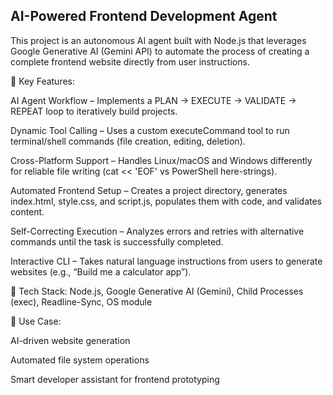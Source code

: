 AI-Powered Frontend Development Agent
------------------------------------
This project is an autonomous AI agent built with Node.js that leverages Google Generative AI (Gemini API) to automate the process of creating a complete frontend website directly from user instructions.

🔹 Key Features:

AI Agent Workflow – Implements a PLAN → EXECUTE → VALIDATE → REPEAT loop to iteratively build projects.

Dynamic Tool Calling – Uses a custom executeCommand tool to run terminal/shell commands (file creation, editing, deletion).

Cross-Platform Support – Handles Linux/macOS and Windows differently for reliable file writing (cat << 'EOF' vs PowerShell here-strings).

Automated Frontend Setup – Creates a project directory, generates index.html, style.css, and script.js, populates them with code, and validates content.

Self-Correcting Execution – Analyzes errors and retries with alternative commands until the task is successfully completed.

Interactive CLI – Takes natural language instructions from users to generate websites (e.g., “Build me a calculator app”).

🔹 Tech Stack:
Node.js, Google Generative AI (Gemini), Child Processes (exec), Readline-Sync, OS module

🔹 Use Case:

AI-driven website generation

Automated file system operations

Smart developer assistant for frontend prototyping

